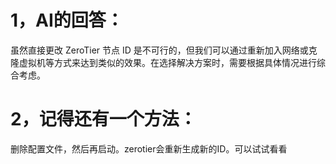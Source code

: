 # 1，AI的回答： 
虽然直接更改 ZeroTier 节点 ID 是不可行的，但我们可以通过重新加入网络或克隆虚拟机等方式来达到类似的效果。在选择解决方案时，需要根据具体情况进行综合考虑。

# 2，记得还有一个方法：
删除配置文件，然后再启动。zerotier会重新生成新的ID。可以试试看看
